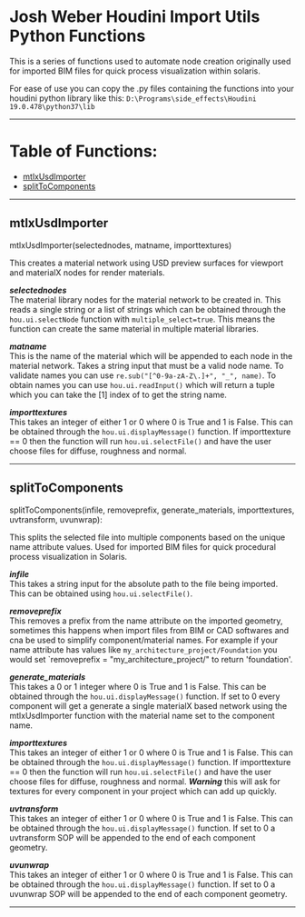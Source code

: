 # Josh Weber Houdini Import Utils Python Functions

This is a series of functions used to automate node creation originally used for imported BIM files for quick process visualization within solaris. 

For ease of use you can copy the .py files containing the functions into your houdini python library like this: `D:\Programs\side_effects\Houdini 19.0.478\python37\lib`

---

# Table of Functions:
- [mtlxUsdImporter](#mtlxUsdImporter)
- [splitToComponents](#splitToComponents)

---

## mtlxUsdImporter

mtlxUsdImporter(selectednodes, matname, importtextures)

This creates a material network using USD preview surfaces for viewport and materialX nodes for render materials. 

***selectednodes***         
The material library nodes for the material network to be created in. This reads a single string or a list of strings which can be obtained through the `hou.ui.selectNode` function with `multiple_select=true`. This means the function can create the same material in multiple material libraries.

***matname***   
This is the name of the material which will be appended to each node in the material network. Takes a string input that must be a valid node name. To validate names you can use `re.sub("[^0-9a-zA-Z\.]+", "_", name)`. To obtain names you can use `hou.ui.readInput()` which will return a tuple which you can take the [1] index of to get the string name. 

***importtextures***    
This takes an integer of either 1 or 0 where 0 is True and 1 is False. This can be obtained through the `hou.ui.displayMessage()` function. If importtexture == 0 then the function will run `hou.ui.selectFile()` and have the user choose files for diffuse, roughness and normal. 

---

## splitToComponents

splitToComponents(infile, removeprefix, generate_materials, importtextures, uvtransform, uvunwrap):

This splits the selected file into multiple components based on the unique name attribute values. Used for imported BIM files for quick procedural process visualization in Solaris.

***infile***             
This takes a string input for the absolute path to the file being imported. This can be obtained using `hou.ui.selectFile()`.

***removeprefix***            
This removes a prefix from the name attribute on the imported geometry, sometimes this happens when import files from BIM or CAD softwares and cna be used to simplify component/material names. For example if your name attribute has values like `my_architecture_project/Foundation` you would set `removeprefix = "my_architecture_project/" to return 'foundation'.

***generate_materials***                     
This takes a 0 or 1 integer where 0 is True and 1 is False. This can be obtained through the `hou.ui.displayMessage()` function. If set to 0 every component will get a generate a single materialX based network using the mtlxUsdImporter function with the material name set to the component name. 

***importtextures***            
This takes an integer of either 1 or 0 where 0 is True and 1 is False. This can be obtained through the `hou.ui.displayMessage()` function. If importtexture == 0 then the function will run `hou.ui.selectFile()` and have the user choose files for diffuse, roughness and normal. ***Warning*** this will ask for textures for every component in your project which can add up quickly.

***uvtransform***           
This takes an integer of either 1 or 0 where 0 is True and 1 is False. This can be obtained through the `hou.ui.displayMessage()` function. If set to 0 a uvtransform SOP will be appended to the end of each component geometry.

***uvunwrap***            
This takes an integer of either 1 or 0 where 0 is True and 1 is False. This can be obtained through the `hou.ui.displayMessage()` function. If set to 0 a uvunwrap SOP will be appended to the end of each component geometry.

---
